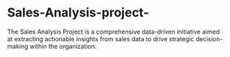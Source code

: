 # Sales-Analysis-project-
The Sales Analysis Project is a comprehensive data-driven initiative aimed at extracting actionable insights from sales data to drive strategic decision-making within the organization. 
